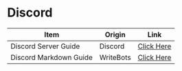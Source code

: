 # Discord

Item | Origin | Link
---------- | ---------- | ----------
Discord Server Guide | Discord | [Click Here](https://support.discordapp.com/hc/en-us/categories/200404378-Server-Setup)
Discord Markdown Guide | WriteBots | [Click Here](https://www.writebots.com/discord-text-formatting/)

